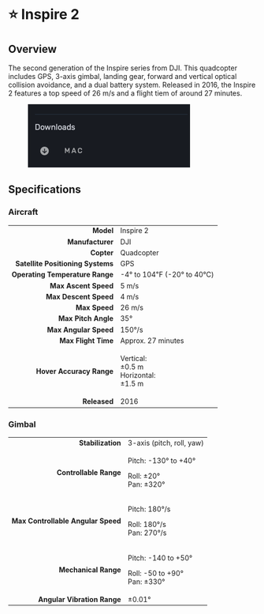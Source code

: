# ⭐ Inspire 2

## Overview

The second generation of the Inspire series from DJI.  This quadcopter includes GPS, 3-axis gimbal, landing gear, forward and vertical optical collision avoidance, and a dual battery system.  Released in 2016, the Inspire 2 features a top speed of 26 m/s and a flight tiem of around 27 minutes.

<figure><img src="../../.gitbook/assets/image (3) (1) (1).png" alt=""><figcaption></figcaption></figure>

## Specifications

### Aircraft

|                                   |                                                     |
| --------------------------------: | --------------------------------------------------- |
|                         **Model** | Inspire 2                                           |
|                  **Manufacturer** | DJI                                                 |
|                        **Copter** | Quadcopter                                          |
| **Satellite Positioning Systems** | GPS                                                 |
|   **Operating Temperature Range** | -4° to 104℉ (-20° to 40℃)                           |
|              **Max Ascent Speed** | 5 m/s                                               |
|             **Max Descent Speed** | 4 m/s                                               |
|                     **Max Speed** | 26 m/s                                              |
|               **Max Pitch Angle** | 35°                                                 |
|             **Max Angular Speed** | 150°/s                                              |
|               **Max Flight Time** | Approx. 27 minutes                                  |
|          **Hover Accuracy Range** | <p>Vertical:<br>±0.5 m<br>Horizontal:<br>±1.5 m</p> |
|                      **Released** | 2016                                                |

### Gimbal

|                                    |                                                                  |
| ---------------------------------: | ---------------------------------------------------------------- |
|                  **Stabilization** | 3-axis (pitch, roll, yaw)                                        |
|             **Controllable Range** | <p>Pitch: -130° to +40°</p><p>Roll: ±20°<br>Pan: ±320°</p>       |
| **Max Controllable Angular Speed** | <p>Pitch: 180°/s</p><p>Roll: 180°/s<br>Pan: 270°/s</p>           |
|               **Mechanical Range** | <p>Pitch: -140 to +50°</p><p>Roll: -50 to +90°<br>Pan: ±330°</p> |
|        **Angular Vibration Range** | ±0.01°                                                           |
